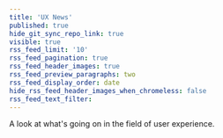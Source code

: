 ```yaml
---
title: 'UX News'
published: true
hide_git_sync_repo_link: true
visible: true
rss_feed_limit: '10'
rss_feed_pagination: true
rss_feed_header_images: true
rss_feed_preview_paragraphs: two
rss_feed_display_order: date
hide_rss_feed_header_images_when_chromeless: false
rss_feed_text_filter:
---
```


A look at what's going on in the field of user experience.
